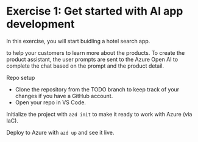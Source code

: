 # Exercise 1: Get started with AI app development

In this exercise, you will start buidling a hotel search app.

 to help your customers to learn more about the products. To create the product assistant, the user prompts are sent to the Azure Open AI to complete the chat based on the prompt and the product detail.

Repo setup

- Clone the repository from the TODO branch to keep track of your changes if you have a GitHub account. 
- Open your repo in VS Code.

Initialize the project with `azd init` to make it ready to work with Azure (via IaC).  

Deploy to Azure with `azd up` and see it live.